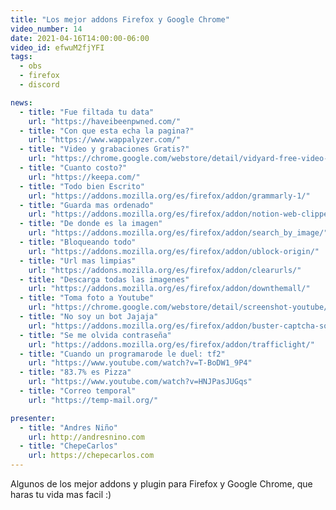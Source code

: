 ```yaml
---
title: "Los mejor addons Firefox y Google Chrome"
video_number: 14
date: 2021-04-16T14:00:00-06:00
video_id: efwuM2fjYFI
tags:
  - obs
  - firefox
  - discord

news:
  - title: "Fue filtada tu data"
    url: "https://haveibeenpwned.com/"
  - title: "Con que esta echa la pagina?"
    url: "https://www.wappalyzer.com/"
  - title: "Video y grabaciones Gratis?"
    url: "https://chrome.google.com/webstore/detail/vidyard-free-video-and-sc/jiihcciniecimeajcniapbngjjbonjan"
  - title: "Cuanto costo?"
    url: "https://keepa.com/"
  - title: "Todo bien Escrito"
    url: "https://addons.mozilla.org/es/firefox/addon/grammarly-1/"
  - title: "Guarda mas ordenado"
    url: "https://addons.mozilla.org/es/firefox/addon/notion-web-clipper/"
  - title: "De donde es la imagen"
    url: "https://addons.mozilla.org/es/firefox/addon/search_by_image/"
  - title: "Bloqueando todo"
    url: "https://addons.mozilla.org/es/firefox/addon/ublock-origin/"
  - title: "Url mas limpias"
    url: "https://addons.mozilla.org/es/firefox/addon/clearurls/"
  - title: "Descarga todas las imagenes"
    url: "https://addons.mozilla.org/es/firefox/addon/downthemall/"
  - title: "Toma foto a Youtube"
    url: "https://chrome.google.com/webstore/detail/screenshot-youtube/gjoijpfmdhbjkkgnmahganhoinjjpohk"
  - title: "No soy un bot Jajaja"
    url: "https://addons.mozilla.org/es/firefox/addon/buster-captcha-solver/"
  - title: "Se me olvida contraseña"
    url: "https://addons.mozilla.org/es/firefox/addon/trafficlight/"
  - title: "Cuando un programarode le duel: tf2"
    url: "https://www.youtube.com/watch?v=T-BoDW1_9P4"
  - title: "83.7% es Pizza"
    url: "https://www.youtube.com/watch?v=HNJPasJUGqs"
  - title: "Correo temporal"
    url: "https://temp-mail.org/"

presenter:
  - title: "Andres Niño"
    url: http://andresnino.com
  - title: "ChepeCarlos"
    url: https://chepecarlos.com
---
```


Algunos de los mejor addons y plugin para Firefox y Google Chrome, que haras tu vida mas facil :)
